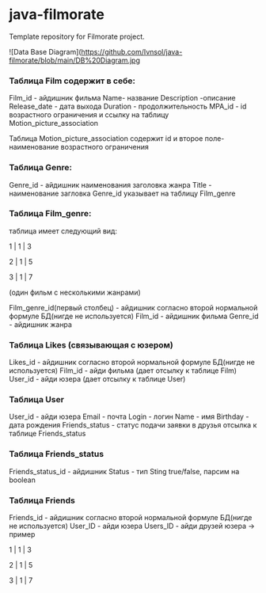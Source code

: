 # java-filmorate
Template repository for Filmorate project.

![Data Base Diagram](https://github.com/Ivnsol/java-filmorate/blob/main/DB%20Diagram.jpg

### Таблица Film содержит в себе:
Film_id - айдишник фильма
Name- название 
Description -описание
Release_date - дата выхода
Duration - продолжительность
MPA_id - id возрастного ограничения и ссылку на таблицу Motion_picture_association

Таблица Motion_picture_association содержит id и второе поле-наименование возрастного ограничения

### Таблица Genre:
Genre_id - айдишник наименования заголовка жанра
Title - наименование загловка
Genre_id указывает на таблицу Film_genre

### Таблица Film_genre:
таблица имеет следующий вид:

1 | 1 | 3

2 | 1 | 5

3 | 1 | 7

(один фильм с несколькими жанрами)

Film_genre_id(первый столбец) - айдишник согласно второй нормальной формуле БД(нигде не используется)
Film_id - айдишник фильма
Genre_id - айдишник жанра

### Таблица Likes (связывающая с юзером)
Likes_id - айдишник согласно второй нормальной формуле БД(нигде не используется)
Film_id - айди фильма (дает отсылку к таблице Film)
User_id - айди юзера (дает отсылку к таблице User)

### Таблица User
User_id - айди юзера
Email - почта
Login - логин
Name - имя
Birthday - дата рождения
Friends_status - статус подачи заявки в друзья отсылка к таблице Friends_status

### Таблица Friends_status 
Friends_status_id - айдишник
Status - тип Sting true/false, парсим на boolean

### Таблица Friends
Friends_id - айдишник согласно второй нормальной формуле БД(нигде не используется)
User_ID - айди юзера
Users_ID - айди друзей юзера
-> пример 

1 | 1 | 3

2 | 1 | 5

3 | 1 | 7
